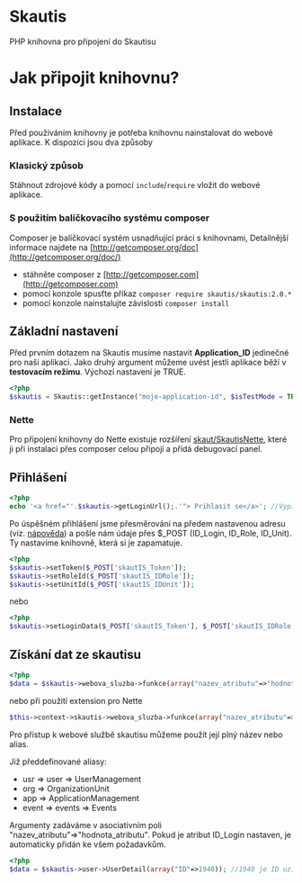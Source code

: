 Skautis
=======

PHP knihovna pro připojení do Skautisu

# Jak připojit knihovnu?
## Instalace
Před používáním knihovny je potřeba knihovnu nainstalovat do webové aplikace. K dispozici jsou dva způsoby

### Klasický způsob
Stáhnout zdrojové kódy a pomocí ``include``/``require`` vložit do webové aplikace.

### S použitím balíčkovacího systému composer
Composer je balíčkovací systém usnadňující práci s knihovnami, Detailnější informace najdete na [http://getcomposer.org/doc](http://getcomposer.org/doc/)

* stáhněte composer z [http://getcomposer.com](http://getcomposer.com)
* pomocí konzole spusťte příkaz ``composer require skautis/skautis:2.0.*``
* pomocí konzole nainstalujte závislosti ``composer install``

## Základní nastavení
Před prvním dotazem na Skautis musíme nastavit **Application_ID** jedinečné pro naši aplikaci. Jako druhý argument můžeme uvést jestli aplikace běží v **testovacím režimu**. Výchozí nastavení je TRUE.

```php
<?php
$skautis = Skautis::getInstance("moje-application-id", $isTestMode = TRUE);
```

### Nette
Pro připojení knihovny do Nette existuje rozšíření [skaut/SkautisNette](https://github.com/skaut/skautisNette), které ji při instalaci přes composer celou připojí a přidá debugovací panel.

## Přihlášení
```php
<?php
echo '<a href="'.$skautis->getLoginUrl();.'"> Prihlasit se</a>'; //Vypise odkaz pro prihlaseni do skautisu
```

Po úspěšném přihlášení jsme přesměrováni na předem nastavenou adresu (viz. [nápověda](http://is.skaut.cz/napoveda/programatori.3-naprogramovani-obslouzeni-uspesneho-prihlaseni-a-odhlaseni.ashx#Hodnoty_zaslan%C3%A9_webov%C3%A9_str%C3%A1nce_po_%C3%BAsp%C4%9B%C5%A1n%C3%A9m_p%C5%99ihl%C3%A1%C5%A1en%C3%AD_u%C5%BEivatele_0)) a pošle nám údaje přes $_POST
(ID_Login, ID_Role, ID_Unit). Ty nastavíme knihovně, která si je zapamatuje.

```php
<?php
$skautis->setToken($_POST['skautIS_Token']);  
$skautis->setRoleId($_POST['skautIS_IDRole']);  
$skautis->setUnitId($_POST['skautIS_IDUnit']);
```

nebo 

```php
<?php
$skautis->setLoginData($_POST['skautIS_Token'], $_POST['skautIS_IDRole'], $_POST['skautIS_IDUnit']);
```

## Získání dat ze skautisu
```php
<?php
$data = $skautis->webova_sluzba->funkce(array("nazev_atributu"=>"hodnota_atributu", ...));
```

nebo při použití extension pro Nette

```php
$this->context->skautis->webova_sluzba->funkce(array("nazev_atributu"=>"hodnota_atributu", ...));
```

Pro přístup k webové službě skautisu můžeme použít její plný název nebo alias.

Již předdefinované aliasy:

* usr => user => UserManagement
* org => OrganizationUnit
* app => ApplicationManagement
* event => events => Events

Argumenty zadáváme v asociativním poli "nazev_atributu"=>"hodnota_atributu". Pokud je atribut ID_Login nastaven, je automaticky přidán ke všem požadavkům.

```php
<?php
$data = $skautis->user->UserDetail(array("ID"=>1940)); //1940 je ID uzivatele okres blansko
```
